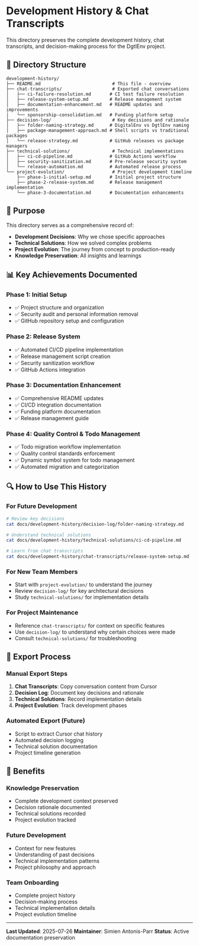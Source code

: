 # Development History & Chat Transcripts

This directory preserves the complete development history, chat transcripts, and decision-making process for the DgtlEnv project.

## 📁 Directory Structure

```
development-history/
├── README.md                           # This file - overview
├── chat-transcripts/                   # Exported chat conversations
│   ├── ci-failure-resolution.md       # CI test failure resolution
│   ├── release-system-setup.md        # Release management system
│   ├── documentation-enhancement.md   # README updates and improvements
│   └── sponsorship-consolidation.md   # Funding platform setup
├── decision-log/                       # Key decisions and rationale
│   ├── folder-naming-strategy.md      # DigitalEnv vs DgtlEnv naming
│   ├── package-management-approach.md # Shell scripts vs traditional packages
│   └── release-strategy.md            # GitHub releases vs package managers
├── technical-solutions/                # Technical implementations
│   ├── ci-cd-pipeline.md              # GitHub Actions workflow
│   ├── security-sanitization.md       # Pre-release security system
│   └── release-automation.md          # Automated release process
└── project-evolution/                  # Project development timeline
    ├── phase-1-initial-setup.md       # Initial project structure
    ├── phase-2-release-system.md      # Release management implementation
    └── phase-3-documentation.md       # Documentation enhancements
```

## 🎯 Purpose

This directory serves as a comprehensive record of:
- **Development Decisions**: Why we chose specific approaches
- **Technical Solutions**: How we solved complex problems
- **Project Evolution**: The journey from concept to production-ready
- **Knowledge Preservation**: All insights and learnings

## 📊 Key Achievements Documented

### Phase 1: Initial Setup
- ✅ Project structure and organization
- ✅ Security audit and personal information removal
- ✅ GitHub repository setup and configuration

### Phase 2: Release System
- ✅ Automated CI/CD pipeline implementation
- ✅ Release management script creation
- ✅ Security sanitization workflow
- ✅ GitHub Actions integration

### Phase 3: Documentation Enhancement
- ✅ Comprehensive README updates
- ✅ CI/CD integration documentation
- ✅ Funding platform documentation
- ✅ Release management guide

### Phase 4: Quality Control & Todo Management
- ✅ Todo migration workflow implementation
- ✅ Quality control standards enforcement
- ✅ Dynamic symbol system for todo management
- ✅ Automated migration and categorization

## 🔍 How to Use This History

### For Future Development
```bash
# Review key decisions
cat docs/development-history/decision-log/folder-naming-strategy.md

# Understand technical solutions
cat docs/development-history/technical-solutions/ci-cd-pipeline.md

# Learn from chat transcripts
cat docs/development-history/chat-transcripts/release-system-setup.md
```

### For New Team Members
- Start with `project-evolution/` to understand the journey
- Review `decision-log/` for key architectural decisions
- Study `technical-solutions/` for implementation details

### For Project Maintenance
- Reference `chat-transcripts/` for context on specific features
- Use `decision-log/` to understand why certain choices were made
- Consult `technical-solutions/` for troubleshooting

## 📝 Export Process

### Manual Export Steps
1. **Chat Transcripts**: Copy conversation content from Cursor
2. **Decision Log**: Document key decisions and rationale
3. **Technical Solutions**: Record implementation details
4. **Project Evolution**: Track development phases

### Automated Export (Future)
- Script to extract Cursor chat history
- Automated decision logging
- Technical solution documentation
- Project timeline generation

## 🎯 Benefits

### Knowledge Preservation
- Complete development context preserved
- Decision rationale documented
- Technical solutions recorded
- Project evolution tracked

### Future Development
- Context for new features
- Understanding of past decisions
- Technical implementation patterns
- Project philosophy and approach

### Team Onboarding
- Complete project history
- Decision-making process
- Technical implementation details
- Project evolution timeline

---

**Last Updated**: 2025-07-26
**Maintainer**: Simien Antonis-Parr
**Status**: Active documentation preservation
